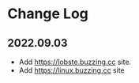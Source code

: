 # Change Log

## 2022.09.03

- Add https://lobste.buzzing.cc site.
- Add https://linux.buzzing.cc site
